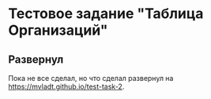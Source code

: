 # Тестовое задание "Таблица Организаций"

## Развернул

Пока не все сделал, но что сделал развернул на https://mvladt.github.io/test-task-2.
